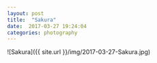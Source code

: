 ```yaml
---
layout: post
title:  "Sakura" 
date:  2017-03-27 19:24:04
categories: photography
---
```


![Sakura]({{ site.url }}/img/2017-03-27-Sakura.jpg)
